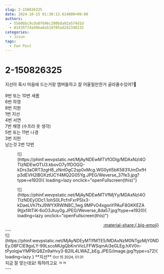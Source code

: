 ```yaml
---
slug: 2-150826325
date: 2024-10-15 01:30:13.614000+09:00
authors:
  - 5560bbc9cda8f696c280bda92a574d1d
  - 01435f74a49ba8a519705ad242348232
categories:
  - Jisun
tags:
  - Fan Post
---
```


# 2-150826325

<div class="post-container" markdown="1">
<div class="content-container md-sidebar__scrollwrap" markdown="1">

지선아 혹시 마음에 드는거랑 맴버들하고 잘 어울릴만한거 골라줄수있어?🍔<br><br>9번 또는 10번 새롬 <br>6번 하영 <br>8번 지원 <br>1번 지선 <br>4번 서연<br>7번 채영 (수프라 옷 생각)<br>5번 또는 11번 나경<br>3번 지헌<br>남는것 2번 12번
<figure markdown="1">
![](https://phinf.wevpstatic.net/MjAyNDEwMTVfODIg/MDAxNzI4OTIzNDEwOTU3.kbovO7y1fDOGQ-kDrs3aORT3zgH8_zNnt0gC2sp0xMcg.WG0ytI5bK5831UmDxfHp3dEVH2lBOXztUCY4MQ2G05Yg.JPEG/Weverse_37fe3.jpg?type=e1920){ loading=lazy onclick="openFullscreen(this)"}
</figure>

<figure markdown="1">
![](https://phinf.wevpstatic.net/MjAyNDEwMTVfMjYy/MDAxNzI4OTIzNDEyODc1.1ohS0LPcfnFxrPSIx3-kDaeLVh7fxJ9WYXRWIN8C_1wg.9MPvO4xgonYPAuF8GKKEZA9tjjxf4tTiK-6oO3Jtuy0g.JPEG/Weverse_8da57.jpg?type=e1920){ loading=lazy onclick="openFullscreen(this)"}
</figure>


</div>
</div>

<div style="text-align: right;" markdown="1">
<a href="https://weverse.io/fromis9/fanpost/2-150826325" style="text-align: right;">:material-share:{.big-emoji}</a>
</div>
---

<div class="comments-container md-sidebar__scrollwrap" markdown="1">
<div class="comment" markdown="1">
<div class='id-container' markdown="1">
![](https://phinf.wevpstatic.net/MjAyNDEyMTlfMTE5/MDAxNzM0NTgzMjY0NDEy.08FClE9gxLY-99LscoMUgQbKnrVicLFFWSqmAi3eGLEg.hXV0n-tPyoIqjwYMPRrQ8Zn9aHvy3-B2llL4LWAZ_bEg.JPEG/image.jpg?type=s72){ loading=lazy }
**<span class="artist">지선</span>** <small>Oct 15 2024, 01:31</small><br>
</div>
<div class='comment-body' markdown="1">
지금 잘 맞는데요! 뭐하려고요 ㅋㅋ
</div>
</div>
</div>
---
